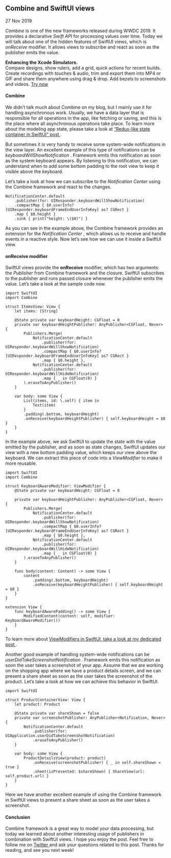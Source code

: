 ##  Combine and SwiftUI views

27 Nov 2019

_Combine_ is one of the new frameworks released during WWDC 2019. It provides
a declarative _Swift API_ for processing values over time. Today we will talk
about one of the hidden features of SwiftUI views, which is _onReceive_
modifier. It allows views to subscribe and react as soon as the publisher
emits the value.

**Enhancing the Xcode Simulators.**  
Compare designs, show rulers, add a grid, quick actions for recent builds.
Create recordings with touches & audio, trim and export them into MP4 or GIF
and share them anywhere using drag & drop. Add bezels to screenshots and
videos. [ Try now ](https://gumroad.com/a/931293139/ftvbh)

####  Combine

We didn’t talk much about Combine on my blog, but I mainly use it for handling
asynchronous work. Usually, we have a data layer that is responsible for all
operations in the app, like fetching or saving, and this is the place where
all asynchronous operations take place. To learn more about the modeling app
state, please take a look at [ “Redux-like state container in SwiftUI” post
](/2019/09/18/redux-like-state-container-in-swiftui/) .

But sometimes it is very handy to receive some system-wide notifications in
the view layer. An excellent example of this type of notifications can be
_keyboardWillShowNotification_ . Framework emits this notification as soon as
the system keyboard appears. By listening to this notification, we can
understand when to add some bottom padding to the root view to keep it visible
above the keyboard.

Let’s take a look at how we can subscribe to the _Notification Center_ using
the Combine framework and react to the changes.

    
    
    NotificationCenter.default
        .publisher(for: UIResponder.keyboardWillShowNotification)
        .compactMap { $0.userInfo?[UIResponder.keyboardFrameEndUserInfoKey] as? CGRect }
        .map { $0.height }
        .sink { print("height: \($0)") }
    

As you can see in the example above, the Combine framework provides an
extension for the _Notification Center_ , which allows us to receive and
handle events in a reactive style. Now let’s see how we can use it inside a
SwiftUI view.

####  onReceive modifier

SwiftUI views provide the **onReceive** modifier, which has two arguments: the
_Publisher_ from Combine framework and the closure. SwiftUI subscribes to the
publisher and runs passed closure whenever the publisher emits the value.
Let’s take a look at the sample code now.

    
    
    import SwiftUI
    import Combine
    
    struct ItemsView: View {
        let items: [String]
    
        @State private var keyboardHeight: CGFloat = 0
        private var keyboardHeightPublisher: AnyPublisher<CGFloat, Never> {
            Publishers.Merge(
                NotificationCenter.default
                    .publisher(for: UIResponder.keyboardWillShowNotification)
                    .compactMap { $0.userInfo?[UIResponder.keyboardFrameEndUserInfoKey] as? CGRect }
                    .map { $0.height },
                NotificationCenter.default
                    .publisher(for: UIResponder.keyboardWillHideNotification)
                    .map { _ in CGFloat(0) }
            ).eraseToAnyPublisher()
        }
    
        var body: some View {
            List(items, id: \.self) { item in
                Text(item)
            }
            .padding(.bottom, keyboardHeight)
            .onReceive(keyboardHeightPublisher) { self.keyboardHeight = $0 }
        }
    }
    

In the example above, we ask SwiftUI to update the state with the value
emitted by the publisher, and as soon as state changes, SwiftUI updates our
view with a new bottom padding value, which keeps our view above the keyboard.
We can extract this piece of code into a _ViewModifier_ to make it more
reusable.

    
    
    import SwiftUI
    import Combine
    
    struct KeyboardAwareModifier: ViewModifier {
        @State private var keyboardHeight: CGFloat = 0
    
        private var keyboardHeightPublisher: AnyPublisher<CGFloat, Never> {
            Publishers.Merge(
                NotificationCenter.default
                    .publisher(for: UIResponder.keyboardWillShowNotification)
                    .compactMap { $0.userInfo?[UIResponder.keyboardFrameEndUserInfoKey] as? CGRect }
                    .map { $0.height },
                NotificationCenter.default
                    .publisher(for: UIResponder.keyboardWillHideNotification)
                    .map { _ in CGFloat(0) }
            ).eraseToAnyPublisher()
        }
    
        func body(content: Content) -> some View {
            content
                .padding(.bottom, keyboardHeight)
                .onReceive(keyboardHeightPublisher) { self.keyboardHeight = $0 }
        }
    }
    
    extension View {
        func keyboardAwarePadding() -> some View {
            ModifiedContent(content: self, modifier: KeyboardAwareModifier())
        }
    }
    

To learn more about [ ViewModifiers in SwiftUI, take a look at my dedicated
post ](/2019/08/07/viewmodifiers-in-swiftui/) .

Another good example of handling system-wide notifications can be
_userDidTakeScreenshotNotification_ . Framework emits this notification as
soon the user takes a screenshot of your app. Assume that we are working on
the shopping app where we have a product details screen, and we can present a
share sheet as soon as the user takes the screenshot of the product. Let’s
take a look at how we can achieve this behavior in SwiftUI.

    
    
    import SwiftUI
    
    struct ProductContainerView: View {
        let product: Product
        
        @State private var shareShown = false
        private var screenshotPublisher: AnyPublisher<Notification, Never> {
            NotificationCenter.default
                .publisher(for: UIApplication.userDidTakeScreenshotNotification)
                .eraseToAnyPublisher()
        }
    
        var body: some View {
            ProductDetailsView(product: product)
                .onReceive(screenshotPublisher) { _ in self.shareShown = true }
                .sheet(isPresented: $shareShown) { ShareView(url: self.product.url) }
        }
    }
    

Here we have another excellent example of using the Combine framework in
SwiftUI views to present a share sheet as soon as the user takes a screenshot.

####  Conclusion

Combine framework is a great way to model your data processing, but today we
learned about another interesting usage of publishers in combination with
SwiftUI views. I hope you enjoy the post. Feel free to follow me on [ Twitter
](https://twitter.com/mecid) and ask your questions related to this post.
Thanks for reading, and see you next week!

